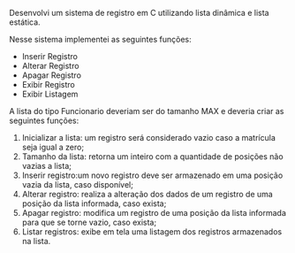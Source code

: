 Desenvolvi um sistema de registro em C utilizando lista dinâmica e lista estática.

Nesse sistema implementei as seguintes funções:

- Inserir Registro
- Alterar Registro
- Apagar Registro
- Exibir Registro
- Exibir Listagem

 A lista do tipo Funcionario deveriam ser do tamanho MAX e deveria criar as seguintes funções:

1. Inicializar a lista: um registro será considerado vazio caso a matrícula seja igual a zero;
2. Tamanho da lista: retorna um inteiro com a quantidade de posições não vazias a lista;
3. Inserir registro:um novo registro deve ser armazenado em uma posição vazia da lista, caso disponível;
4. Alterar registro: realiza a alteração dos dados de um registro de uma posição da lista informada, caso exista;
5. Apagar registro: modifica um registro de uma posição da lista informada para que se torne vazio, caso exista;
6. Listar registros: exibe em tela uma listagem dos registros armazenados na lista.
